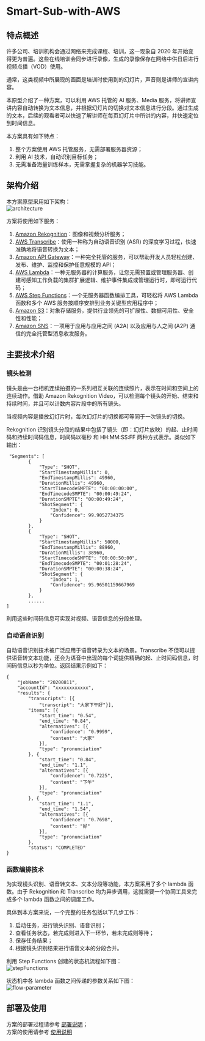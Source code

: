 # Smart-Sub-with-AWS
## 特点概述
许多公司、培训机构会通过网络来完成课程、培训，这一现象自 2020 年开始变得更为普遍。这些在线培训会同步进行录像，生成的录像保存在网络中供日后进行视频点播（VOD）使用。

通常，这类视频中所展现的画面是培训时使用到的幻灯片，声音则是讲师的宣讲内容。

本原型介绍了一种方案，可以利用 AWS 托管的 AI 服务、Media 服务，将讲师宣讲内容自动转换为文本信息，并根据幻灯片的切换对文本信息进行分段。通过生成的文本，后续的观看者可以快速了解讲师在每页幻灯片中所讲的内容，并快速定位到时间信息。

本方案具有如下特点：

1. 整个方案使用 AWS 托管服务，无需部署服务器资源；
2. 利用 AI 技术，自动识别目标任务；
3. 无需准备海量训练样本，无需掌握复杂的机器学习技能。

## 架构介绍
本方案原型采用如下架构：  
![architecture](png/00-architecture.png "architecture")

方案将使用如下服务：

1. [Amazon Rekognition](https://aws.amazon.com/cn/rekognition/)：图像和视频分析服务；
2. [AWS Transcribe](https://aws.amazon.com/cn/transcribe/)：使用一种称为自动语音识别 (ASR) 的深度学习过程，快速准确地将语音转换为文本；
3. [Amazon API Gateway](https://aws.amazon.com/cn/api-gateway/)：一种完全托管的服务，可以帮助开发人员轻松创建、发布、维护、监控和保护任意规模的 API；
4. [AWS Lambda](https://aws.amazon.com/cn/lambda/)：一种无服务器的计算服务，让您无需预置或管理服务器、创建可感知工作负载的集群扩展逻辑、维护事件集成或管理运行时，即可运行代码；
5. [AWS Step Functions](https://aws.amazon.com/cn/step-functions/)：一个无服务器函数编排工具，可轻松将 AWS Lambda 函数和多个 AWS 服务按顺序安排到业务关键型应用程序中；
6. [Amazon S3](https://aws.amazon.com/cn/s3/)：对象存储服务，提供行业领先的可扩展性、数据可用性、安全性和性能；
7. [Amazon SNS](https://aws.amazon.com/cn/sns/)：一项用于应用与应用之间 (A2A) 以及应用与人之间 (A2P) 通信的完全托管型消息收发服务。


## 主要技术介绍

### 镜头检测
镜头是由一台相机连续拍摄的一系列相互关联的连续照片，表示在时间和空间上的连续动作。借助 Amazon Rekognition Video，可以检测每个镜头的开始、结束和持续时间，并且可以计数内容片段中的所有镜头。

当视频内容是播放幻灯片时，每次幻灯片的切换都可等同于一次镜头的切换。

Rekognition 识别镜头分段的结果中包括了镜头（即：幻灯片放映）的起、止时间码和持续时间码信息，时间码以毫秒 和 HH:MM:SS:FF 两种方式表示。类似如下输出：

```
 "Segments": [
        {
            "Type": "SHOT",
            "StartTimestampMillis": 0,
            "EndTimestampMillis": 49960,
            "DurationMillis": 49960,
            "StartTimecodeSMPTE": "00:00:00:00",
            "EndTimecodeSMPTE": "00:00:49:24",
            "DurationSMPTE": "00:00:49:24",
            "ShotSegment": {
                "Index": 0,
                "Confidence": 99.9052734375
            }
        },
        {
            "Type": "SHOT",
            "StartTimestampMillis": 50000,
            "EndTimestampMillis": 88960,
            "DurationMillis": 38960,
            "StartTimecodeSMPTE": "00:00:50:00",
            "EndTimecodeSMPTE": "00:01:28:24",
            "DurationSMPTE": "00:00:38:24",
            "ShotSegment": {
                "Index": 1,
                "Confidence": 95.96501159667969
            }
        },
        ......
]
```

利用这些时间码信息可实现对视频、语音信息的分段处理。

### 自动语音识别
自动语音识别技术被广泛应用于语音转录为文本的场景。Transcribe 不但可以提供语音转文本功能，还会为语音中出现的每个词提供精确的起、止时间码信息，时间码信息以秒为单位。返回结果示例如下：


```
{
	"jobName": "20200811",
	"accountId": "xxxxxxxxxxxx",
	"results": {
		"transcripts": [{
			"transcript": "大家下午好"}],
		"items": [{
			"start_time": "0.54",
			"end_time": "0.84",
			"alternatives": [{
				"confidence": "0.9999",
				"content": "大家"
			}],
			"type": "pronunciation"
		}, {
			"start_time": "0.84",
			"end_time": "1.1",
			"alternatives": [{
				"confidence": "0.7225",
				"content": "下午"
			}],
			"type": "pronunciation"
		}, {
			"start_time": "1.1",
			"end_time": "1.54",
			"alternatives": [{
				"confidence": "0.7698",
				"content": "好"
			}],
			"type": "pronunciation"
		},
		"status": "COMPLETED"
} 
```

### 函数编排技术
为实现镜头识别、语音转文本、文本分段等功能，本方案采用了多个 lambda 函数。由于 Rekognition 和 Transcribe 均为异步调用，这就需要一个协同工具来完成多个 lambda 函数之间的调度工作。

具体到本方案来说，一个完整的任务包括以下几步工作：

1. 启动任务，进行镜头识别、语音识别；
2. 查看任务状态，若完成则进入下一环节，若未完成则等待；
3. 保存任务结果；
4. 根据镜头识别结果进行语音文本的分段合并。

利用 Step Functions 创建的状态机流程如下图：  
![stepFunctions](png/01-stepfunctions_graph.png "stepFunctions")

状态机中各 lambda 函数之间传递的参数关系如下图：  
![flow-parameter](png/02-flow-parameter.png "flow-parameter")

## 部署及使用
方案的部署过程请参考 [部署说明]()；  
方案的使用请参考 [使用说明]()